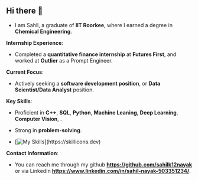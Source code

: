 <!--
**sahilk12nayak/sahilk12nayak** is a ✨ _special_ ✨ repository because its `README.md` (this file) appears on your GitHub profile.

Here are some ideas to get you started:

- 🔭 I’m currently working on ...
- 🌱 I’m currently learning ...
- 👯 I’m looking to collaborate on ...
- 🤔 I’m looking for help with ...
- 💬 Ask me about ...
- 📫 How to reach me: ...
- 😄 Pronouns: ...
- ⚡ Fun fact: ...
-->



## Hi there 👋
- I am Sahil, a graduate of **IIT Roorkee**, where I earned a degree in **Chemical Engineering**.

**Internship Experience**:
- Completed a **quantitative finance internship** at **Futures First**, and worked at **Outlier** as a Prompt Engineer.

**Current Focus**:
- Actively seeking a **software development position**, or **Data Scientist/Data Analyst** position.

**Key Skills**:
- Proficient in **C++**, **SQL**, **Python**, **Machine Leaning**, **Deep Learning**, **Computer Vision**, .
- Strong in **problem-solving**.

- [![My Skills](https://skillicons.dev/icons?i=cpp,py,git,github,ubuntu,mysql,opencv,sklearn,tensorflow,)](https://skillicons.dev)

**Contact Information**:
- You can reach me through my github **https://github.com/sahilk12nayak** or via LinkedIn **https://www.linkedin.com/in/sahil-nayak-503351234/**.
